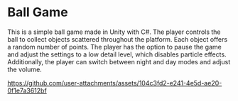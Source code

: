 # Ball Game

This is a simple ball game made in Unity with C#. The player controls the ball to collect objects scattered throughout the platform. Each object offers a random number of points. The player has the option to pause the game and adjust the settings to a low detail level, which disables particle effects. Additionally, the player can switch between night and day modes and adjust the volume.

https://github.com/user-attachments/assets/104c3fd2-e241-4e5d-ae20-0f1e7a3612bf


